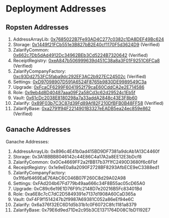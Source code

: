 # Deployment Addresses

## Ropsten Addresses

1. AddressArrayLib: [0x7685022B7Fe93AD4C277c0382c1DA8DEF49Bc624](https://ropsten.etherscan.io/address/0x7685022B7Fe93AD4C277c0382c1DA8DEF49Bc624)
2. Storage: [0x1449f21FCb551e3B827bB2E40cf1170F5d3624D9](https://ropsten.etherscan.io/address/0x1449f21FCb551e3B827bB2E40cf1170F5d3624D9) (Verified)
3. ZalarifyCommon: [0x662c7Db5dAd4912Dc34962BEb3Cd5224B7320642](https://ropsten.etherscan.io/address/0x662c7Db5dAd4912Dc34962BEb3Cd5224B7320642) (Verified)
4. ReceiptRegistry: [0xeA847b506999639d451C38a8a3F01F9251C6FCa8](https://ropsten.etherscan.io/address/0xeA847b506999639d451C38a8a3F01F9251C6FCa8) (Verified)
5. ZalarifyCompanyFactory: [0xc93Dd2753FC5faba9dc292EF3AC2b927EC24502c](https://ropsten.etherscan.io/address/0xc93Dd2753FC5faba9dc292EF3AC2b927EC24502c) (Verified)
6. Settings: [0xD97098907D591A6524F8765b9830DE9989549C3a](https://ropsten.etherscan.io/address/0xD97098907D591A6524F8765b9830DE9989549C3a)
7. Upgrade: [0xFcaCF6299F6041952f79caE60CddCA2e2E714586](https://ropsten.etherscan.io/address/0xFcaCF6299F6041952f79caE60CddCA2e2E714586)
8. Role: [0x9eb4d8D40487aaa09F2a58Cd3c62d29524c1Eb5f](https://ropsten.etherscan.io/address/0x9eb4d8D40487aaa09F2a58Cd3c62d29524c1Eb5f)
9. Vault: [0x61cDc2038E8180298a7a33addA2848c43E3F8b60](https://ropsten.etherscan.io/address/0x61cDc2038E8180298a7a33addA2848c43E3F8b60)
10. Zalarify: [0x89F03b7C3C87d39Fd89Af82F210DfBFB0B48FF58](https://ropsten.etherscan.io/address/0x89F03b7C3C87d39Fd89Af82F210DfBFB0B48FF58) (Verified)
11. ZalarifyBase: [0xa2791f94F2214901B3327eEADB5ea24ec859e862](https://ropsten.etherscan.io/address/0xa2791f94F2214901B3327eEADB5ea24ec859e862) (Verified)

## Ganache Addresses

Ganache Addresses:

1. AddressArrayLib: 0x896c4E41b0ad415BD9DF7381a9dcAb1A13C4460f
2. Storage: 0x3A18BBB8046142c44E86C4a17A2a8EE12E3bDcf8
3. ZalarifyCommon: 0x0Ce4669FF2a2fBB17b37f1fC2490D3680f6c6Fbf
4. ReceiptRegistry: 0x1e9eE0a8a2090F2728BF8293AfbECE9eC3388ed1
5. ZalarifyCompanyFactory: 0x1f6af6469EaE76AbC6C046B07F260C8d29A02A98
6. Settings: 0xFAd204b67Fd779b49aa666c34F8B55ac05cD65A0
7. Upgrade: 0xC89c6e19E1D76F91c2148D7e20216B5Fc83401Bd
8. Role: 0xa6E8c7cC7dC2D5849391e7137d1908A60CaD365a
9. Vault: 0xF4F9f1514247b2f9987A69381C052a86eEf94e6C
10. Zalarify: 0x6a376f32EC6D1d5b31b1c0F6072C8fc1181a8379
11. ZalarifyBase: 0x79E6d9ed71De2c95b3CE1371764D08C1bD1192E7
